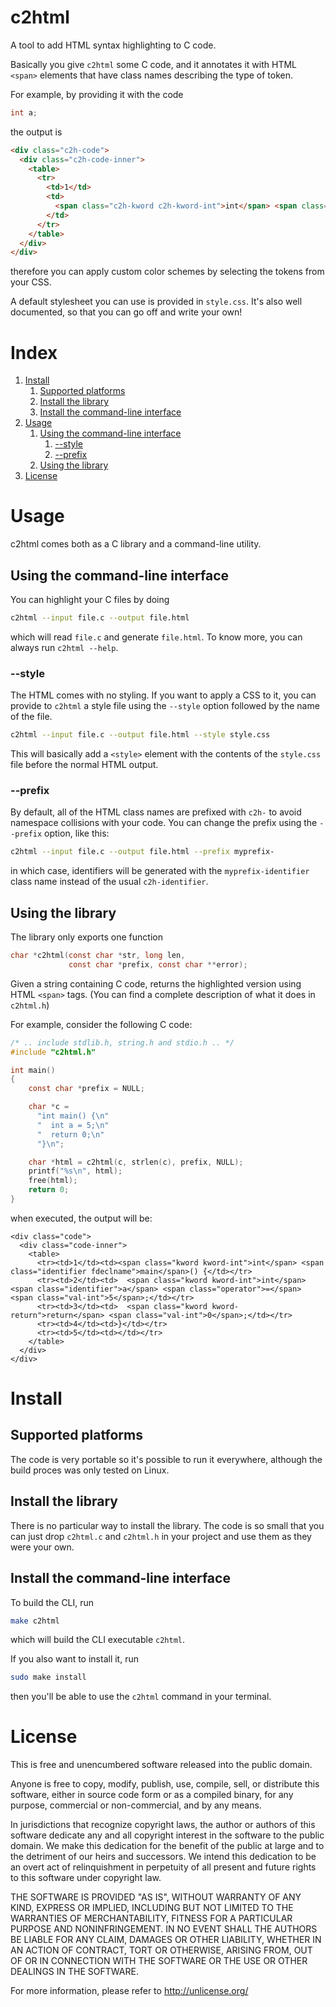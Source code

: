 # c2html
A tool to add HTML syntax highlighting to C code.

Basically you give `c2html` some C code, and it annotates it with HTML `<span>` elements that have class names describing the type of token. 

For example, by providing it with the code
```c
int a;
```
the output is
```html
<div class="c2h-code">
  <div class="c2h-code-inner">
    <table>
      <tr>
        <td>1</td>
        <td>
          <span class="c2h-kword c2h-kword-int">int</span> <span class="c2h-identifier">a</span>;
        </td>
      </tr>
    </table>
  </div>
</div>
```
therefore you can apply custom color schemes by selecting the tokens from your CSS. 

A default stylesheet you can use is provided in `style.css`. It's also well documented, so that you can go off and write your own!

# Index
1. [Install](#install)
    1. [Supported platforms](#supported-platforms)
    1. [Install the library](#install-the-library)
    1. [Install the command-line interface](#install-the-command-line-interface)
1. [Usage](#usage)
    1. [Using the command-line interface](#using-the-command-line-interface)
        1. [--style](#--style)
        1. [--prefix](#--prefix)
    1. [Using the library](#using-the-library)
1. [License](#license)

# Usage
c2html comes both as a C library and a command-line utility. 

## Using the command-line interface
You can highlight your C files by doing
```sh
c2html --input file.c --output file.html
```
which will read `file.c` and generate `file.html`. To know more, you can always run `c2html --help`.

### --style
The HTML comes with no styling. If you want to apply a CSS to it, you can provide to `c2html` a style file using the `--style` option followed by the name of the file.

```sh
c2html --input file.c --output file.html --style style.css
```

This will basically add a `<style>` element with the contents of the `style.css` file before the normal HTML output.

### --prefix
By default, all of the HTML class names are prefixed with `c2h-` to avoid namespace collisions with your code. You can change the prefix using the `--prefix` option, like this:
```sh
c2html --input file.c --output file.html --prefix myprefix-
```
in which case, identifiers will be generated with the `myprefix-identifier` class name instead of the usual `c2h-identifier`.

## Using the library
The library only exports one function
```c
char *c2html(const char *str, long len, 
             const char *prefix, const char **error);

```
Given a string containing C code, returns the highlighted version using HTML `<span>` tags. (You can find a complete description of what it does in `c2html.h`)

For example, consider the following C code:
```c
/* .. include stdlib.h, string.h and stdio.h .. */
#include "c2html.h"

int main()
{
    const char *prefix = NULL;

    char *c = 
      "int main() {\n"
      "  int a = 5;\n"
      "  return 0;\n"
      "}\n";

    char *html = c2html(c, strlen(c), prefix, NULL);
    printf("%s\n", html);
    free(html);
    return 0;
}
```
when executed, the output will be:
```
<div class="code">
  <div class="code-inner">
    <table>
      <tr><td>1</td><td><span class="kword kword-int">int</span> <span class="identifier fdeclname">main</span>() {</td></tr>
      <tr><td>2</td><td>  <span class="kword kword-int">int</span> <span class="identifier">a</span> <span class="operator">=</span> <span class="val-int">5</span>;</td></tr>
      <tr><td>3</td><td>  <span class="kword kword-return">return</span> <span class="val-int">0</span>;</td></tr>
      <tr><td>4</td><td>}</td></tr>
      <tr><td>5</td><td></td></tr>
    </table>
  </div>
</div>

```

# Install

## Supported platforms
The code is very portable so it's possible to run it everywhere, although the build proces was only tested on Linux.

## Install the library
There is no particular way to install the library. The code is so small that you can just drop `c2html.c` and `c2html.h` in your project and use them as they were your own.

## Install the command-line interface
To build the CLI, run
```sh
make c2html
```
which will build the CLI executable `c2html`.

If you also want to install it, run
```sh
sudo make install
```
then you'll be able to use the `c2html` command in your terminal.

# License
This is free and unencumbered software released into the public domain.

Anyone is free to copy, modify, publish, use, compile, sell, or
distribute this software, either in source code form or as a compiled
binary, for any purpose, commercial or non-commercial, and by any
means.

In jurisdictions that recognize copyright laws, the author or authors
of this software dedicate any and all copyright interest in the
software to the public domain. We make this dedication for the benefit
of the public at large and to the detriment of our heirs and
successors. We intend this dedication to be an overt act of
relinquishment in perpetuity of all present and future rights to this
software under copyright law.

THE SOFTWARE IS PROVIDED "AS IS", WITHOUT WARRANTY OF ANY KIND,
EXPRESS OR IMPLIED, INCLUDING BUT NOT LIMITED TO THE WARRANTIES OF
MERCHANTABILITY, FITNESS FOR A PARTICULAR PURPOSE AND NONINFRINGEMENT.
IN NO EVENT SHALL THE AUTHORS BE LIABLE FOR ANY CLAIM, DAMAGES OR
OTHER LIABILITY, WHETHER IN AN ACTION OF CONTRACT, TORT OR OTHERWISE,
ARISING FROM, OUT OF OR IN CONNECTION WITH THE SOFTWARE OR THE USE OR
OTHER DEALINGS IN THE SOFTWARE.

For more information, please refer to <http://unlicense.org/>